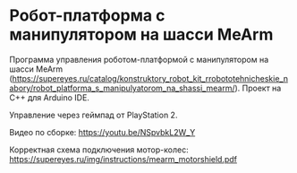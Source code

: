 # Робот-платформа с манипулятором на шасси MeArm

Программа управления роботом-платформой с манипулятором на шасси MeArm (https://supereyes.ru/catalog/konstruktory_robot_kit_rrobototehnicheskie_nabory/robot_platforma_s_manipulyatorom_na_shassi_mearm/).
Проект на C++ для Arduino IDE.

Управление через геймпад от PlayStation 2.

Видео по сборке: https://youtu.be/NSpvbkL2W_Y

Корректная схема подключения мотор-колес: https://supereyes.ru/img/instructions/mearm_motorshield.pdf
